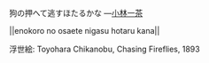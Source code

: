 狗の押へて逃すほたるかな
—[小林一茶](https://ja.wikipedia.org/wiki/小林一茶)

||enokoro no osaete nigasu hotaru kana||

浮世絵: Toyohara Chikanobu, Chasing Fireflies, 1893